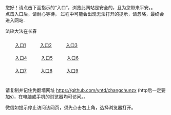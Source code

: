 您好！请点击下面指示的“入口”，浏览此网站是安全的，且为您带来平安。。 <br/>
点击入口后，请耐心等待， 过程中可能会出现无法打开的提示，请忽略，最终会进入网站. </br>

法轮大法在长春<br/>
<div style="padding:10px"><a style="margin:20px" target="_blank" href="https://d3l27jaj8zcjrs.cloudfront.net/2Qpsp?xnjtlvlo" id="ccLink1" rel="nofollow">入口1</a> <a target="_blank" style="margin:20px" href="https://d1e584al4ggzwg.cloudfront.net/2Qpsp?zqfqqad" id="ccLink2" rel="nofollow">入口2</a> <a style="margin:20px" target="_blank" href="https://d2474cnhufz3kj.cloudfront.net/2Qpsp?cjwkdr" id="ccLink3" rel="nofollow">入口3</a></div>

<div style="padding:10px" ><a style="margin:20px" target="_blank" href="https://d3l27jaj8zcjrs.cloudfront.net/2Qpsp?xnjtlvlo" id="ccLink4" rel="nofollow">入口4</a> <a style="margin:20px" href="https://d1e584al4ggzwg.cloudfront.net/2Qpsp?zqfqqad" target="_blank" id="ccLink5" rel="nofollow">入口5</a> <a style="margin:20px" href="https://d2474cnhufz3kj.cloudfront.net/2Qpsp?cjwkdr" target="_blank" id="ccLink6" rel="nofollow">入口6</a></div>

<div style="padding:10px"><a style="margin:20px" target="_blank" href="https://d3l27jaj8zcjrs.cloudfront.net/2Qpsp?xnjtlvlo" id="ccLink7" rel="nofollow">入口7</a> <a style="margin:20px" href="https://d1e584al4ggzwg.cloudfront.net/2Qpsp?zqfqqad" target="_blank" id="ccLink8" rel="nofollow">入口8</a> <a style="margin:20px" target="_blank" href="https://d2474cnhufz3kj.cloudfront.net/2Qpsp?cjwkdr" id="ccLink9" rel="nofollow">入口9</a></div>

<br/>



请复制并记住免翻墙网址 https://github.com/yntd/changchunzx (http后一定要加s)，在电脑或手机的浏览器均可访问。。<br/>

微信如提示停止访问该网页，须先点击右上角，选择浏览器打开。
